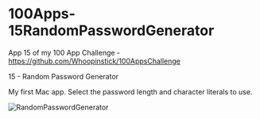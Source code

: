 # 100Apps-15RandomPasswordGenerator

App 15 of my 100 App Challenge - https://github.com/Whoopinstick/100AppsChallenge

15 - Random Password Generator

My first Mac app.  Select the password length and character literals to use.

![RandomPasswordGenerator](./RandomPasswordGenerator.gif)
